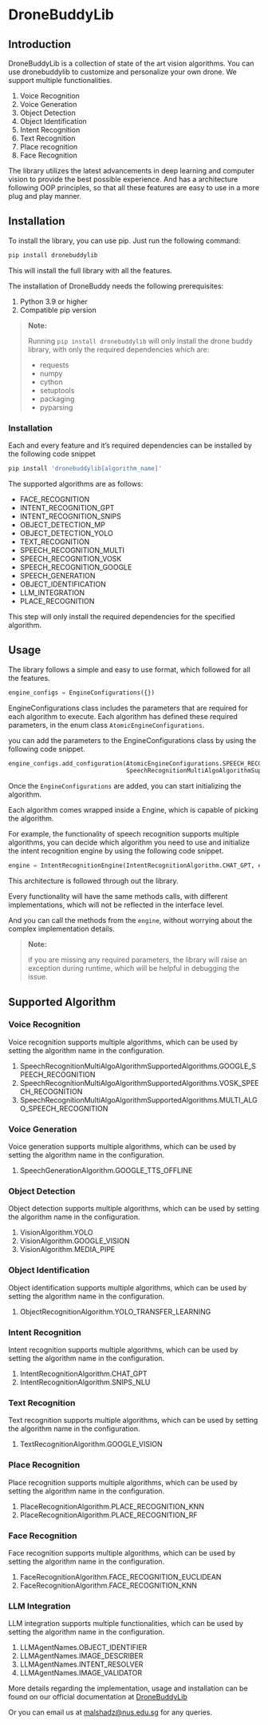 # DroneBuddyLib

## Introduction

DroneBuddyLib is a collection of state of the art vision algorithms. You can use dronebuddylib to customize and
personalize your own drone. We support multiple functionalities.

1. Voice Recognition
2. Voice Generation
3. Object Detection
4. Object Identification
5. Intent Recognition
6. Text Recognition
7. Place recognition
8. Face Recognition

The library utilizes the latest advancements in deep learning and computer vision to provide the best possible
experience. And has a architecture following OOP principles, so that all these features are easy to use in a more plug
and play manner.

## Installation

To install the library, you can use pip. Just run the following command:

```bash 
pip install dronebuddylib
```

This will install the full library with all the features.

The installation of DroneBuddy needs the following prerequisites:

1. Python 3.9 or higher
2. Compatible pip version

> **Note:**
>
> Running `pip install dronebuddylib` will only install the drone buddy library, with only the required dependencies
> which are:
> - requests
> - numpy
> - cython
> - setuptools
> - packaging
> - pyparsing

### Installation

Each and every feature and it’s required dependencies can be installed by the following code snippet

```bash
pip install 'dronebuddylib[algorithm_name]'
```

The supported algorithms are as follows:

- FACE_RECOGNITION
- INTENT_RECOGNITION_GPT
- INTENT_RECOGNITION_SNIPS
- OBJECT_DETECTION_MP
- OBJECT_DETECTION_YOLO
- TEXT_RECOGNITION
- SPEECH_RECOGNITION_MULTI
- SPEECH_RECOGNITION_VOSK
- SPEECH_RECOGNITION_GOOGLE
- SPEECH_GENERATION
- OBJECT_IDENTIFICATION
- LLM_INTEGRATION
- PLACE_RECOGNITION

This step will only install the required dependencies for the specified algorithm.

## Usage

The library follows a simple and easy to use format, which followed for all the features.

```python
engine_configs = EngineConfigurations({})
```

EngineConfigurations class includes the parameters that are required for each algorithm to execute.
Each algorithm has defined these required parameters, in the enum class `AtomicEngineConfigurations`.

you can add the parameters to the EngineConfigurations class by using the following code snippet.

```python
engine_configs.add_configuration(AtomicEngineConfigurations.SPEECH_RECOGNITION_MULTI_ALGO_ALGORITHM_NAME,
                                 SpeechRecognitionMultiAlgoAlgorithmSupportedAlgorithms.GOOGLE.name)
```

Once the `EngineConfigurations` are added, you can start initializing the algorithm.

Each algorithm comes wrapped inside a Engine, which is capable of picking the algorithm.

For example, the functionality of speech recognition supports multiple algorithms,
you can decide which algorithm you need to use and initialize the intent recognition engine by using the following code
snippet.

```python
engine = IntentRecognitionEngine(IntentRecognitionAlgorithm.CHAT_GPT, engine_configs)
```

This architecture is followed through out the library.

Every functionality will have the same methods calls, with different implementations, which will not be reflected in the
interface level.

And you can call the methods from the `engine`, without worrying about the complex implementation details.

> **Note:**
>
> if you are missing any required parameters, the library will raise an exception during runtime, which will be helpful
> in debugging the issue.

## Supported Algorithm

### Voice Recognition

Voice recognition supports multiple algorithms, which can be used by setting the algorithm name in the configuration.

1. SpeechRecognitionMultiAlgoAlgorithmSupportedAlgorithms.GOOGLE_SPEECH_RECOGNITION
2. SpeechRecognitionMultiAlgoAlgorithmSupportedAlgorithms.VOSK_SPEECH_RECOGNITION
3. SpeechRecognitionMultiAlgoAlgorithmSupportedAlgorithms.MULTI_ALGO_SPEECH_RECOGNITION

### Voice Generation

Voice generation supports multiple algorithms, which can be used by setting the algorithm name in the configuration.

1. SpeechGenerationAlgorithm.GOOGLE_TTS_OFFLINE

### Object Detection

Object detection supports multiple algorithms, which can be used by setting the algorithm name in the configuration.

1. VisionAlgorithm.YOLO
2. VisionAlgorithm.GOOGLE_VISION
3. VisionAlgorithm.MEDIA_PIPE

### Object Identification

Object identification supports multiple algorithms, which can be used by setting the algorithm name in the
configuration.

1. ObjectRecognitionAlgorithm.YOLO_TRANSFER_LEARNING

### Intent Recognition

Intent recognition supports multiple algorithms, which can be used by setting the algorithm name in the configuration.

1. IntentRecognitionAlgorithm.CHAT_GPT
2. IntentRecognitionAlgorithm.SNIPS_NLU

### Text Recognition

Text recognition supports multiple algorithms, which can be used by setting the algorithm name in the configuration.

1. TextRecognitionAlgorithm.GOOGLE_VISION

### Place Recognition

Place recognition supports multiple algorithms, which can be used by setting the algorithm name in the configuration.

1. PlaceRecognitionAlgorithm.PLACE_RECOGNITION_KNN
2. PlaceRecognitionAlgorithm.PLACE_RECOGNITION_RF

### Face Recognition

Face recognition supports multiple algorithms, which can be used by setting the algorithm name in the configuration.

1. FaceRecognitionAlgorithm.FACE_RECOGNITION_EUCLIDEAN
2. FaceRecognitionAlgorithm.FACE_RECOGNITION_KNN

### LLM Integration

LLM integration supports multiple functionalities, which can be used by setting the algorithm name in the configuration.

1. LLMAgentNames.OBJECT_IDENTIFIER
2. LLMAgentNames.IMAGE_DESCRIBER
3. LLMAgentNames.INTENT_RESOLVER
4. LLMAgentNames.IMAGE_VALIDATOR

More details regarding the implementation, usage and installation can be found on our official documentation
at [DroneBuddyLib](https://apps.ahlab.org/drone-buddy-library/index.html)

Or you can email us at malshadz@nus.edu.sg for any queries.

